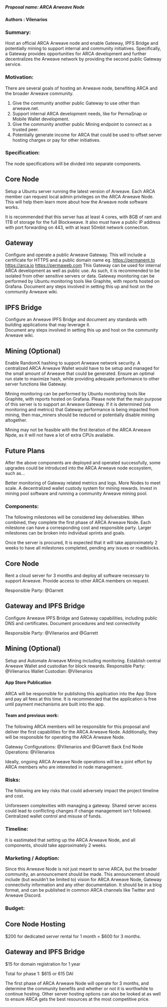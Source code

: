 ##### Proposal name: ARCA Arweave Node
#### Authors : Vilenarios
### Summary: 
Host an official ARCA Arweave node and enable Gateway, IPFS Bridge and potentially mining to support internal and community initiatives. Specifically, a Gateway provides opportunities for ARCA development and further decentralizes the Arweave network by providing the second public Gateway service. 

### Motivation: 
There are several goals of hosting an Arweave node, benefiting ARCA and the broader Arweave community.  
1. Give the community another public Gateway to use other than arweave.net. 
2. Support internal ARCA development needs, like for PermaSnap or Mobile Wallet development. 
3. Give the community another public Mining endpoint to connect as a trusted peer. 
4. Potentially generate income for ARCA that could be used to offset server hosting charges or pay for other initiatives.


### Specification: 
The node specifications will be divided into separate components.
## Core Node
Setup a Ubuntu server running the latest version of Arweave.  Each ARCA member can request local admin privileges on the ARCA Arweave Node.  This will help them learn more about how the Arweave node software works.

It is recommended that this server has at least 4 cores, with 8GB of ram and 1TB of storage for the full Blockweave.  It also must have a public IP address with port forwarding on 443, with at least 50mbit network connection.

## Gateway
Configure and operate a public Arweave Gateway.  This will include a certificate for HTTPS and a public domain name eg.
https://permanent.to
https://arca.io
https://permaweb.com 
This Gateway can be used for internal ARCA development as well as public use.  As such, it is recommended to be isolated from other sensitive servers or data.
Gateway monitoring can be performed by Ubuntu monitoring tools like Graphite, with reports hosted on Grafana.
Document any steps involved in setting this up and host on the community Arweave wiki.

## IPFS Bridge
Configure an Arweave IPFS Bridge and document any standards with building applications that may leverage it.  
Document any steps involved in setting this up and host on the community Arweave wiki.

## Mining (Optional)
Enable RandomX hashing to support Arweave network security.  A centralized ARCA Arweave Wallet would have to be setup and managed for the small amount of Arweave that could be generated.  Ensure an optimal run state to maximize hash, while providing adequate performance to other server functions like Gateway.

Mining monitoring can be performed by Ubuntu monitoring tools like Graphite, with reports hosted on Grafana.
Please note that the main purpose of this server is to support an Arweave Gateway.  If it is determined (via monitoring and metrics) that Gateway performance is being impacted from mining, then max_miners should be reduced or potentially disable mining altogether. 

Mining may not be feasible with the first iteration of the ARCA Arweave Npde, as it will not have a lot of extra CPUs available.

## Future Plans
After the above components are deployed and operated successfully, some upgrades could be introduced into the ARCA Arweave node ecosystem, such as...

Better monitoring of Gateway related metrics and logs.
More Nodes to meet scale.
A decentralized wallet custody system for mining rewards.
Invest in mining pool software and running a community Arweave mining pool.


### Components:
The following milestones will be considered key deliverables.  When combined, they complete the first phase of ARCA Arweave Node.  Each milestone can have a corresponding cost and responsible party.  Larger milestones can be broken into individual sprints and goals.

Once the server is procured, It is expected that it will take approximately 2 weeks to have all milestones completed, pending any issues or roadblocks. 

## Core Node
Rent a cloud server for 3 months and deploy all software necessary to support Arweave.  Provide access to other ARCA members on request.

Responsible Party: @Garrett

## Gateway and IPFS Bridge
Configure Arweave IPFS Bridge and Gateway capabilities, including public DNS and certificates.  Document procedures and test connectivity

Responsible Party: @Vilenarios and @Garrett

## Mining (Optional)
Setup and Automate Arweave Mining including monitoring.  Establish central Arweave Wallet and custodian for block rewards.
Responsible Party: @Vilenarios
Wallet Custodian: @Vilenarios

#### App Store Publication
ARCA will be responsible for publishing this application into the App Store and pay all fees at this time. It is recommended that the application is free until payment mechanisms are built into the app. 

#### Team and previous work:
The following ARCA members will be responsible for this proposal and deliver the first capabilities for the ARCA Arweave Node.  Additionally, they will be responsible for operating the ARCA Arweave Node.

Gateway Configurations: @Vilenarios and @Garrett
Back End Node Operations: @Vilenarios

Ideally, ongoing ARCA Arweave Node operations will be a joint effort by ARCA members who are interested in node management.

### Risks:
The following are key risks that could adversely impact the project timeline and cost.

Unforeseen complexities with managing a gateway. 
Shared server access could lead to conflicting changes if change management isn't followed.
Centralized wallet control and misuse of funds.

### Timeline:
It is eastimated that setting up the ARCA Arweave Node, and all components, should take approximately 2 weeks.

### Marketing / Adoption:
Since this Arweave Node is not just meant to serve ARCA, but the broader community, an announcement should be made.  This announcement should include  (but wouldn’t be limited to) vision for ARCA Arweave Node, Gateway connectivity information and any other documentation.  It should be in a blog format, and can be published in common ARCA channels like Twitter and Arweave Discord.

### Budget:
## Core Node Hosting
$200 for dedicated server rental for 1 month = $600 for 3 months.

## Gateway and IPFS Bridge
$15 for domain registration for 1 year

Total for phase 1: $615 or 615 DAI

The first phase of ARCA Arweave Node will operate for 3 months, and determine the community benefits and whether or not it is worthwhile to continue hosting.  Other server hosting options can also be looked at as well to ensure ARCA gets the best resources at the most competitive price.


